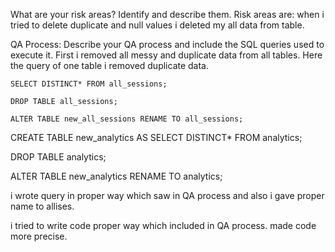 What are your risk areas? Identify and describe them.
Risk areas are:
when i tried to delete duplicate and null values i deleted my all data from table.


QA Process:
Describe your QA process and include the SQL queries used to execute it.
First i removed all messy and duplicate data from all tables.
Here the query of one table i removed duplicate data.
```CREATE TABLE new_all_sessions AS
SELECT DISTINCT* FROM all_sessions;

DROP TABLE all_sessions;

ALTER TABLE new_all_sessions RENAME TO all_sessions;
```
CREATE TABLE new_analytics AS
SELECT DISTINCT* FROM analytics;

DROP TABLE analytics;

ALTER TABLE new_analytics RENAME TO analytics;


i wrote query in proper way which saw in QA process and  also i gave proper name to allises.

i tried to write code proper way which included in QA process.
made code more precise.